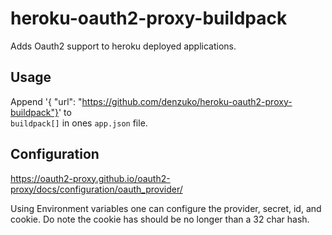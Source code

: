 # heroku-oauth2-proxy-buildpack

Adds Oauth2 support to heroku deployed applications.

## Usage

Append  '{ "url": "https://github.com/denzuko/heroku-oauth2-proxy-buildpack"}' to  
`buildpack[]` in ones `app.json` file.


## Configuration

https://oauth2-proxy.github.io/oauth2-proxy/docs/configuration/oauth_provider/

Using Environment variables one can configure the provider, secret, id, and cookie. Do note
the cookie has should be no longer than a 32 char hash.
